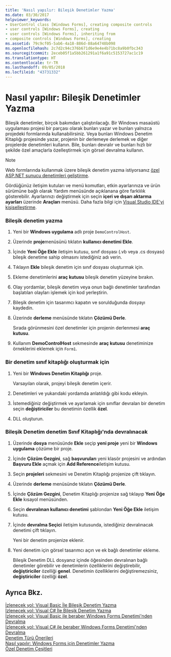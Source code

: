```yaml
---
title: 'Nasıl yapılır: Bileşik Denetimler Yazma'
ms.date: 03/30/2017
helpviewer_keywords:
- UserControl class [Windows Forms], creating composite controls
- user controls [Windows Forms], creating
- user controls [Windows Forms], inheriting from
- composite controls [Windows Forms], creating
ms.assetid: 79c9cf05-5ab6-4a18-886d-88a64748b098
ms.openlocfilehash: 2c7d2c94c376b671d6e9e4e4b71bc8a9b0fbc343
ms.sourcegitcommit: 2eceb05f1a5bb261291a1f6a91c5153727ac1c19
ms.translationtype: HT
ms.contentlocale: tr-TR
ms.lasthandoff: 09/05/2018
ms.locfileid: "43731332"
---
```

# <a name="how-to-author-composite-controls"></a>Nasıl yapılır: Bileşik Denetimler Yazma
Bileşik denetimler, birçok bakımdan çalıştırılacağı. Bir Windows masaüstü uygulaması projesi bir parçası olarak bunları yazar ve bunları yalnızca projedeki formlarında kullanabilirsiniz. Veya bunları Windows Denetim Kitaplığı projesinde yazar, projenin bir derlemeye derlemek ve diğer projelerde denetimleri kullanın. Bile, bunları devralır ve bunları hızlı bir şekilde özel amaçlarla özelleştirmek için görsel devralma kullanın.  
  
> [!NOTE]
>  Web formlarında kullanmak üzere bileşik denetim yazma istiyorsanız [özel ASP.NET sunucu denetimleri geliştirme](https://msdn.microsoft.com/library/fbe26c16-cff4-4089-b3dd-877411f0c0ef).  
>   
>  Gördüğünüz iletişim kutuları ve menü komutları, etkin ayarlarınıza ve ürün sürümüne bağlı olarak Yardım menüsünde açıklanana göre farklılık gösterebilir. Ayarlarınızı değiştirmek için seçin **içeri ve dışarı aktarma ayarları** üzerinde **Araçları** menüsü. Daha fazla bilgi için [Visual Studio IDE'yi kişiselleştirme](/visualstudio/ide/personalizing-the-visual-studio-ide).  
  
### <a name="to-author-a-composite-control"></a>Bileşik denetim yazma  
  
1.  Yeni bir **Windows uygulama** adlı proje `DemoControlHost`.  
  
2.  Üzerinde **proje**menüsünü tıklatın **kullanıcı denetimi Ekle**.  
  
3.  İçinde **Yeni Öğe Ekle** iletişim kutusu, sınıf dosyası (.vb veya .cs dosyası) bileşik denetime sahip olmasını istediğiniz adı verin.  
  
4.  Tıklayın **Ekle** bileşik denetim için sınıf dosyası oluşturmak için.  
  
5.  Ekleme denetimlerini **araç kutusu** bileşik denetim yüzeyine bırakın.  
  
6.  Olay yordamlar, bileşik denetim veya onun bağlı denetimler tarafından başlatılan olayları işlemek için kod yerleştirin.  
  
7.  Bileşik denetim için tasarımcı kapatın ve sorulduğunda dosyayı kaydedin.  
  
8.  Üzerinde **derleme** menüsünde tıklatın **Çözümü Derle**.  
  
     Sırada görünmesini özel denetimler için projenin derlenmesi **araç kutusu**.  
  
9. Kullanım **DemoControlHost** sekmesinde **araç kutusu** denetiminize örneklerini eklemek için `Form1`.  
  
### <a name="to-author-a-control-class-library"></a>Bir denetim sınıf kitaplığı oluşturmak için  
  
1.  Yeni bir **Windows Denetim Kitaplığı** proje.  
  
     Varsayılan olarak, projeyi bileşik denetim içerir.  
  
2.  Denetimleri ve yukarıdaki yordamda anlatıldığı gibi kodu ekleyin.  
  
3.  İstemediğiniz değiştirmek ve ayarlamak için sınıflar devralan bir denetim seçin **değiştiriciler** bu denetimin özellik **özel**.  
  
4.  DLL oluşturun.  
  
### <a name="to-inherit-from-a-composite-control-in-a-control-class-library"></a>Bileşik Denetim denetim Sınıf Kitaplığı'nda devralınacak  
  
1.  Üzerinde **dosya** menüsünde **Ekle** seçip **yeni proje** yeni bir **Windows uygulama** çözüme bir proje.  
  
2.  İçinde **Çözüm Gezgini**, sağ **başvuruları** yeni klasör projesini ve ardından **Başvuru Ekle** açmak için **Add Reference**iletişim kutusu.  
  
3.  Seçin **projeleri** sekmesini ve Denetim Kitaplığı projenize çift tıklayın.  
  
4.  Üzerinde **derleme** menüsünde tıklatın **Çözümü Derle**.  
  
5.  İçinde **Çözüm Gezgini**, Denetim Kitaplığı projenize sağ tıklayıp **Yeni Öğe Ekle** kısayol menüsünden.  
  
6.  Seçin **devralınan kullanıcı denetimi** şablondan **Yeni Öğe Ekle** iletişim kutusu.  
  
7.  İçinde **devralma Seçici** iletişim kutusunda, istediğiniz devralınacak denetimi çift tıklayın.  
  
     Yeni bir denetim projenize eklenir.  
  
8.  Yeni denetim için görsel tasarımcı açın ve ek bağlı denetimler ekleme.  
  
     Bileşik Denetim DLL dosyanız içinde öğesinden devralınan bağlı denetimler görebilir ve denetimlerin özelliklerini değiştirebilir, **değiştiriciler** özelliği **genel**. Denetimin özelliklerini değiştiremezsiniz, **değiştiriciler** özelliği **özel**.  
  
## <a name="see-also"></a>Ayrıca Bkz.  
 [İzlenecek yol: Visual Basic İle Bileşik Denetim Yazma](../../../../docs/framework/winforms/controls/walkthrough-authoring-a-composite-control-with-visual-basic.md)  
 [İzlenecek yol: Visual C# İle Bileşik Denetim Yazma](../../../../docs/framework/winforms/controls/walkthrough-authoring-a-composite-control-with-visual-csharp.md)  
 [İzlenecek yol: Visual Basic ile beraber Windows Forms Denetimi'nden Devralma](../../../../docs/framework/winforms/controls/walkthrough-inheriting-from-a-windows-forms-control-with-visual-basic.md)  
 [İzlenecek yol: Visual C# ile beraber Windows Forms Denetimi'nden Devralma](../../../../docs/framework/winforms/controls/walkthrough-inheriting-from-a-windows-forms-control-with-visual-csharp.md)  
 [Denetim Türü Önerileri](../../../../docs/framework/winforms/controls/control-type-recommendations.md)  
 [Nasıl yapılır: Windows Forms için Denetimler Yazma](../../../../docs/framework/winforms/controls/how-to-author-controls-for-windows-forms.md)  
 [Özel Denetim Çeşitleri](../../../../docs/framework/winforms/controls/varieties-of-custom-controls.md)
